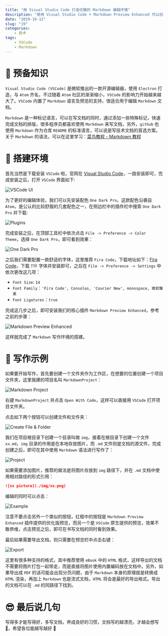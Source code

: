 ```yaml
---
title: "用 Visual Studio Code 打造优雅的 Markdown 编辑环境"
description: "使用 Visual Studio Code + Markdown Preview Enhanced 可以创造一套优雅的 Markdown 编辑环境，用这套环境写出好看的文档吧！"
date: "2019-10-12"
slug: "19"
categories:
    - 技术
tags:
    - VSCode
    - Markdown
---
```


# 🍜 预备知识

`Visual Studio Code (VSCode)` 是微软推出的一款开源编辑器，使用 `Electron` 打造，与 `Atom` 齐名，不过随着 `Atom` 社区的渐渐缩小，`VSCode` 的影响力开始越来越大了。`VSCode` 内置了 `Markdown` 语言及预览的支持，很适合用于编辑 `Markdown` 文档。

`Markdown` 是一种标记语言，可以在写文档的同时，通过添加一些特殊标记，快速完成文档的排版，很多程序员都喜欢使用 `Markdown` 来写文档，另外，`github` 也使用 `Markdown` 作为仓库 `README` 的标准语言，可以说是写技术文档的首选方案。关于 `Markdown` 的语法，可以在这里学习：[菜鸟教程 - Markdown 教程](https://www.runoob.com/markdown/md-tutorial.html)

# 🍨 搭建环境

首先当然是下载安装 `VSCode` 啦，官网在 [Visual Studio Code](https://code.visualstudio.com/)，一路安装即可，完成安装之后，打开 `VSCode` 界面如下:

![VSCode UI](12.png)

为了更好的编辑体验，我们可以先安装配色 `One Dark Pro`，这款配色沿袭自 `Atom`，是公认的比较舒服的几套配色之一，在侧边栏中的插件栏中搜索 `One Dark Pro` 并下载:

![Plugins](13.png)

完成安装之后，在顶部工具栏中依次点击 `File -> Preference -> Color Theme`，选择 `One Dark Pro`，即可看到效果：

![One Dark Pro](14.png)

之后我们需要配置一款舒适的字体，这里推荐 `Fira Code`，下载地址如下：[Fira Code](https://github.com/tonsky/FiraCode)，下载 `TTF` 字体并安装即可，之后在 `File -> Preference -> Settings` 中依次更改这几项：

* `Font Size`: `14`
* `Font Family`：`'Fira Code', Consolas, 'Courier New', monospace, 微软雅黑`
* `Font Ligatures`：`true`

完成这几步之后，即可安装我们的核心插件 `Markdown Preview Enhanced`，参考之前的步骤：

![Markdown Preview Enhanced](15.png)

这样就完成了 `Markdown` 写作环境的搭建。

# 🍳 写作示例

如果要开始写作，首先要创建一个文件夹作为工作区，在想要的位置创建一个项目文件夹，这里我建的项目名叫 `MarkdownProject`：

![Markdown Project](16.png)

右键 `MarkdownProject` 并点击 `Open With Code`，这样可以直接用 `VSCode` 打开项目文件夹。

点击如下两个按钮可以创建文件和文件夹：

![Create File & Folder](17.png)

我们在项目根目录下创建一个目录叫做 `img`，接着在根目录下创建一个文件 `xx.md`，`img` 目录的作用是在本地存放图片，而 `.md` 文件则是文档的源文件，完成创建之后，即可在其中使用 `Markdown` 语法进行写作了：

![Project](18.png)

如果需要添加图片，推荐的做法是将图片存放到 `img` 路径下，并在 `.md` 文档中使用相对路径的形式引用：

```markdown
![xx picture](./img/xx.png)
```

编辑的同时可以点击：

![Example](19.png)

注意不要点击另外一个类似的按钮，红框中的按钮是 `Markdown Preview Enhanced` 插件提供的优化版预览，而另一个是 `VSCode` 原生提供的预览，效果不敢恭维，点击预览之后，即可在书写文档的同时看到效果。

最后如果需要导出文档，则只需要在预览栏中点击右键：

![Export](20.png)

这里有很多种支持的格式，其中推荐使用 `eBook` 中的 `HTML` 格式，这样导出的文档不需要将图片打包一起带走，而是直接将图片使用内置编码放在文档中。另外，如果导出成 `PDF` 的话可能会出现分页问题，由于 `Markdown` 本身的原理就是转换成 `HTML` 渲染，再加上 `Markdown` 也是流式文档，`HTML` 将会是最好的导出格式。导出的文档可以在 `.md` 的同路径下找到。

# 😎 最后说几句

写得多才能写得好，多写文档，养成良好的习惯，文档写的越漂亮，才越会想写 🤣。希望各位能越写越好 👏

